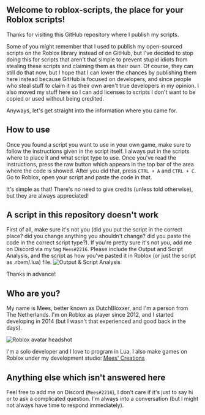 ## Welcome to roblox-scripts, the place for your Roblox scripts!
Thanks for visiting this GitHub repository where I publish my scripts.

Some of you might remember that I used to publish my open-sourced scripts on the Roblox library instead of on GitHub, but I've decided to stop doing this for scripts that aren't that simple to prevent stupid idiots from stealing these scripts and claiming them as their own.
Of course, they can still do that now, but I hope that I can lower the chances by publishing them here instead because GitHub is focused on developers, and since people who steal stuff to claim it as their own aren't true developers in my opinion. I also moved my stuff here so I can add licenses to scripts I don't want to be copied or used without being credited.

Anyways, let's get straight into the information where you came for.

## How to use
Once you found a script you want to use in your own game, make sure to follow the instructions given in the script itself. I always put in the scripts where to place it and what script type to use.
Once you've read the instructions, press the raw button which appears in the top bar of the area where the code is showed. After you did that, press `CTRL + A` and `CTRL + C`.
Go to Roblox, open your script and paste the code in that.

It's simple as that! There's no need to give credits (unless told otherwise), but they are always appreciated!

## A script in this repository doesn't work
First of all, make sure it's not you (did you put the script in the correct place? did you change anything you shouldn't change? did you paste the code in the correct script type?).
If you're pretty sure it's not you, add me on Discord via my tag `Mees#2216`. Please include the Output and Script Analysis, and the script as how you've pasted it in Roblox (or just the script as .rbxm/.lua) file.
![Output & Script Analysis](https://i.imgur.com/eJza4hz.png)

Thanks in advance!

## Who are you?
My name is Mees, better known as DutchBloxxer, and I'm a person from The Netherlands. I'm on Roblox as player since 2012, and I started developing in 2014 (but I wasn't that experienced and good back in the days).

![Roblox avatar headshot](https://i.imgur.com/IViQpm8.png)

I'm a solo developer and I love to program in Lua. I also make games on Roblox under my development studio: [Mees' Creations](https://www.roblox.com/groups/8806074)

## Anything else which isn't answered here
Feel free to add me on Discord (`Mees#2216`), I don't care if it's just to say hi or to ask a complicated question. I'm always into a conversation (but I might not always have time to respond immediately).
